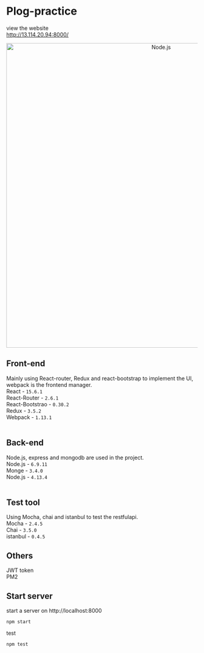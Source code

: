 # Plog-practice  
view the website  
http://13.114.20.94:8000/
<p align="center">
    <img alt="Node.js" src="http://imgur.com/fL2nwgb.png" width="800"/>
</p>  

## Front-end  
Mainly using React-router, Redux and react-bootstrap to implement the UI, webpack is the frontend manager.  
React - `15.6.1`  
React-Router - `2.6.1`  
React-Bootstrao - `0.30.2`  
Redux    - `3.5.2`  
Webpack  - `1.13.1`  
    
## Back-end  
Node.js, express and mongodb are used in the project.  
Node.js  - `6.9.11`  
Monge    - `3.4.0`  
Node.js  - `4.13.4`  
    
## Test tool  
Using Mocha, chai and istanbul to test the restfulapi.  
Mocha    - `2.4.5`  
Chai     - `3.5.0`  
istanbul - `0.4.5`  
  
## Others 
JWT token  
PM2 

## Start server   
start a server on http://localhost:8000  
```console
npm start
```
test    
```console
npm test
```
  
